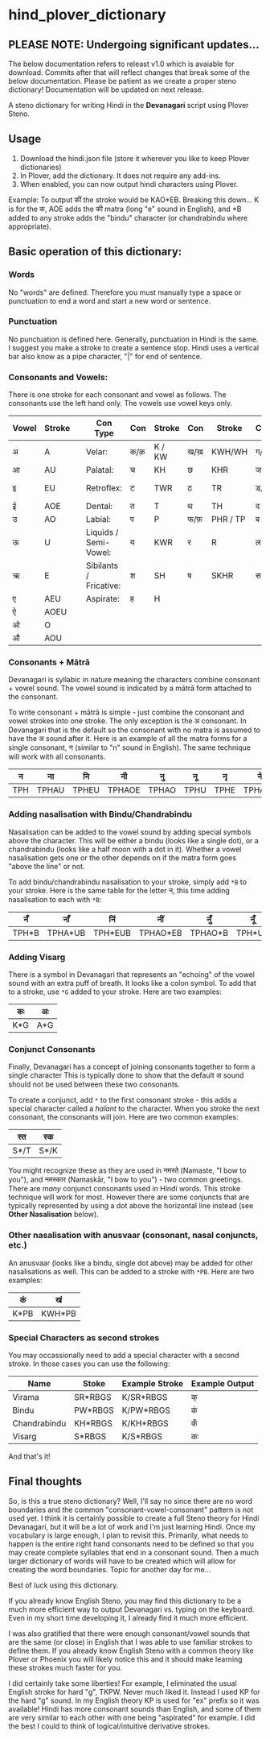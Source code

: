 # hind_plover_dictionary

## PLEASE NOTE: Undergoing significant updates...
The below documentation refers to releast v1.0 which is avaiable for download.  Commits after that will reflect changes that break some of the below documentation.  Please be patient as we create a proper steno dictionary!  Documentation will be updated on next release.

A steno dictionary for writing Hindi in the **Devanagari** script using Plover Steno.

## Usage

1. Download the hindi.json file (store it wherever you like to keep Plover dictionaries)
2. In Plover, add the dictionary.  It does not require any add-ins.
3. When enabled, you can now output hindi characters using Plover.

Example: To output कीं the stroke would be KAO*EB.  Breaking this down... K is for the क, AOE adds the की matra (long "e" sound in English), and *B added to any stroke adds the "bindu" character (or chandrabindu where appropriate).

## Basic operation of this dictionary:

### Words

No "words" are defined.  Therefore you must manually type a space or punctuation to end a word and start a new word or sentence.

### Punctuation

No punctuation is defined here.  Generally, punctuation in Hindi is the same.  I suggest you make a stroke to create a sentence stop.  Hindi uses a vertical bar also know as a pipe character, "|" for end of sentence.  

### Consonants and Vowels:

There is one stroke for each consonant and vowel as follows.  The consonants use the left hand only.  The vowels use vowel keys only.

| Vowel  | Stroke |  | Con Type | Con | Stroke | Con | Stroke | Con | Stroke | Con | Stroke | Con | Stroke |
|---|---|---|---|---|---|---|---|---|---|---|---|---|---|
| अ | A |  | Velar: | क/क़ |  K / KW | ख/ख़ | KWH/WH | ग/ग़ | KP/KPHR | घ | KPH | ङ | KPW |
| आ  | AU |  | Palatal: | च | KH | छ | KHR | ज | SKWR | श | SH | ञ | STPH |
| इ | EU |  | Retroflex: | ट | TWR | ठ | TR | ड/ड़ | TKW / WR | ढ/ढ़ | TKPH / TKR | ण | TPHR |
| ई | AOE |  | Dental: | त | T | थ | TH | द | TK | ध | TH | न | TPH |
| उ | AO |  | Labial: | प | P | फ/फ़ | PHR / TP | ब | PW | भ | PWH | म | PH |
| ऊ | U |  | Liquids / Semi-Vowel: | य | KWR | र | R | ल | HR | व | W |  |  |
| ऋ | E |  | Sibilants / Fricative: | श | SH | ष | SKHR | स | S |  |  |  |  |
| ए | AEU |  | Aspirate: | ह | H |  |  |  |  |  |  |
| ऐ | AOEU |  |  |  |  |  |  |  |  |  |  |
| ओ | O |  |  |  |  |  |  |  |  |  |  |
| औ | AOU |  |  |  |  |  |  |  |  |  |  |

### Consonants + Mātrā

Devanagari is syllabic in nature meaning the characters combine consonant + vowel sound.  The vowel sound is indicated by a mātrā form attached to the consonant.

To write consonant + mātrā is simple - just combine the consonant and vowel strokes into one stroke. The only exception is the अ consonant.  In Devanagari that is the default so the consonant with no matra is assumed to have the अ sound after it. Here is an example of all the matra forms for a single consonant, न (similar to "n" sound in English).  The same technique will work with all consonants.

|न|ना|नि|नी|नु|नू|नृ|ने|नै|नो|नौ|
|---|---|---|---|---|---|---|---|---|---|---|
| TPH | TPHAU | TPHEU |TPHAOE |TPHAO |TPHU | TPHE | TPHAEU | TPHAOEU | TPHO | TPHAOU |

### Adding nasalisation with Bindu/Chandrabindu

Nasalisation can be added to the vowel sound by adding special symbols above the character.  This will be either a bindu (looks like a single dot), or a chandrabindu (looks like a half moon with a dot in it).  Whether a vowel nasalisation gets one or the other depends on if the matra form goes "above the line" or not.

To add bindu/chandrabindu nasalisation to your stroke, simply add `*B` to your stroke.  Here is the same table for the letter न, this time adding nasalisation to each with `*B`:

|नँ|नाँ|निं|नीं|नुँ|नूँ|नृँ|नें|नैं|नेौ|नौं|
|---|---|---|---|---|---|---|---|---|---|---|
| TPH*B | TPHA*UB | TPH*EUB | TPHAO*EB | TPHAO*B | TPH*UB | TPH*EB | TPHA*EUB | TPHAO*EUB | TPHO*B | TPHAO*UB |

### Adding Visarg

There is a symbol in Devanagari that represents an "echoing" of the vowel sound with an extra puff of breath.  It looks like a colon symbol.  To add that to a stroke, use `*G` added to your stroke.  Here are two examples:

|कः|अः|
|---|---|
| K*G | A*G |

### Conjunct Consonants

Finally, Devanagari has a concept of joining consonants together to form a single character  This is typically done to show that the default अ sound should not be used between these two consonants.

To create a conjunct, add `*` to the first consonant stroke - this adds a special character called a *halant* to the character.  When you stroke the next consonant, the consonants will join.  Here are two common examples:

|स्त|स्क|
|---|---|
| S*/T | S*/K |

You might recognize these as they are used in नमस्ते (Namaste, "I bow to you"), and नमस्कार (Namaskār, "I bow to you") - two common greetings.  There are *many* conjunct consonants used in Hindi words.  This stroke technique will work for most.  However there are some conjuncts that are typically represented by using a dot above the horizontal line instead (see **Other Nasalisation** below).

### Other nasalisation with anusvaar (consonant, nasal conjuncts, etc.)

An anusvaar (looks like a bindu, single dot above) may be added for other nasalisations as well.  This can be added to a stroke with `*PB`.  Here are two examples:

|कं|खं|
|---|---|
| K*PB | KWH*PB |

### Special Characters as second strokes

You may occassionally need to add a special character with a second stroke.  In those cases you can use the following:

|Name|Stoke|Example Stroke|Example Output|
|---|---|---|---|
| Virama | SR*RBGS | K/SR*RBGS | क् |
| Bindu | PW*RBGS | K/PW*RBGS | कं |
| Chandrabindu | KH*RBGS | K/KH*RBGS | कँ |
| Visarg | S*RBGS | K/S*RBGS | कः |

And that's it!

## Final thoughts

So, is this a true steno dictionary?  Well, I'll say no since there are no word boundaries and the common "consonant-vowel-consonant" pattern is not used yet.  I think it is certainly possible to create a full Steno theory for Hindi Devanagari, but it will be a lot of work and I'm just learning Hindi.  Once my vocabulary is large enough, I plan to revisit this.  Primarily, what needs to happen is the entire right hand consonants need to be defined so that you may create complete syllables that end in a consonant sound.  Then a much larger dictionary of words will have to be created which will allow for creating the word boundaries.  Topic for another day for me...

Best of luck using this dictionary.  

If you already know English Steno, you may find this dictionary to be a much more efficient way to output Devanagari vs. typing on the keyboard.  Even in my short time developing it, I already find it much more efficient.

I was also gratified that there were enough consonant/vowel sounds that are the same (or close) in English that I was able to use familiar strokes to define them.  If you already know English Steno with a common theory like Plover or Phoenix you will likely notice this and it should make learning these strokes much faster for you.

I did certainly take some liberties!  For example, I eliminated the usual English stroke for hard "g", TKPW.  Never much liked it.  Instead I used KP for the hard "g" sound.  In my English theory KP is used for "ex" prefix so it was available!  Hindi has more consonant sounds than English, and some of them are very similar to each other with one being "aspirated" for example.  I did the best I could to think of logical/intuitive derivative strokes.



